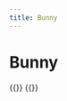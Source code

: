 ```yaml
---
title: Bunny
---
```


# Bunny

{{<mangaimg src="manga/natsuichi/comics/2021/bunny-1.jpg" alt="1">}}
{{<mangaimg src="manga/natsuichi/comics/2021/bunny-2.jpg" alt="2">}}
